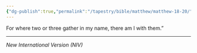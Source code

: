 ```yaml
---
{"dg-publish":true,"permalink":"/tapestry/bible/matthew/matthew-18-20/","title":"Matthew 18:20","tags":["bible-verse","bible-verse"],"dgHomeLink":true,"dgShowLocalGraph":true,"dgEnableSearch":true}
---
```


For where two or three gather in my name, there am I with them.”

---
*New International Version (NIV)*